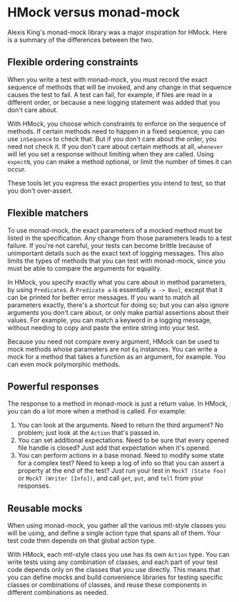 # HMock versus monad-mock

Alexis King's monad-mock library was a major inspiration for HMock.  Here is a
summary of the differences between the two.

## Flexible ordering constraints

When you write a test with monad-mock, you must record the exact sequence of
methods that will be invoked, and any change in that sequence causes the test to
fail.  A test can fail, for example, if files are read in a different order, or
because a new logging statement was added that you don't care about.

With HMock, you choose which constraints to enforce on the sequence of methods.
If certain methods need to happen in a fixed sequence, you can use `inSequence`
to check that.  But if you don't care about the order, you need not check it.
If you don't care about certain methods at all, `whenever` will let you set a
response without limiting when they are called.  Using `expectN`, you can make
a method optional, or limit the number of times it can occur.

These tools let you express the exact properties you intend to test, so that
you don't over-assert.

## Flexible matchers

To use monad-mock, the exact parameters of a mocked method must be listed in the
specification.  Any change from those parameters leads to a test failure.  If
you're not careful, your tests can become brittle because of unimportant
details such as the exact text of logging messages.  This also limits the types
of methods that you can test with monad-mock, since you must be able to compare
the arguments for equality.

In HMock, you specify exactly what you care about in method parameters, by
using `Predicate`s.  A `Predicate a` is essentially `a -> Bool`, except that it
can be printed for better error messages.  If you want to match all parameters
exactly, there's a shortcut for doing so; but you can also ignore arguments you
don't care about, or only make partial assertions about their values.  For
example, you can match a keyword in a logging message, without needing to copy
and paste the entire string into your test.

Because you need not compare every argument, HMock can be used to mock methods
whose parameters are not `Eq` instances.  You can write a mock for a method that
takes a function as an argument, for example.  You can even mock polymorphic
methods.

## Powerful responses

The response to a method in monad-mock is just a return value.  In HMock, you
can do a lot more when a method is called.  For example:

1. You can look at the arguments.  Need to return the third argument?  No
   problem; just look at the `Action` that's passed in.
2. You can set additional expectations.  Need to be sure that every opened file
   handle is closed?  Just add that expectation when it's opened.
3. You can perform actions in a base monad.  Need to modify some state for a
   complex test?  Need to keep a log of info so that you can assert a property
   at the end of the test?  Just run your test in `MockT (State Foo)` or
   `MockT (Writer [Info])`, and call `get`, `put`, and `tell` from your
   responses.

## Reusable mocks

When using monad-mock, you gather all the various mtl-style classes you will be
using, and define a single action type that spans all of them.  Your test code
then depends on that global action type.

With HMock, each mtl-style class you use has its own `Action` type.  You can
write tests using any combination of classes, and each part of your test code
depends only on the classes that you use directly.  This means that you can
define mocks and build convenience libraries for testing specific classes or
combinations of classes, and reuse these components in different combinations
as needed.
